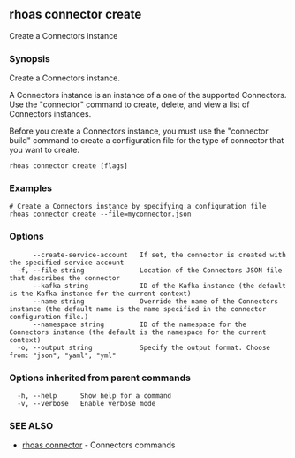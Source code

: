 ## rhoas connector create

Create a Connectors instance

### Synopsis

Create a Connectors instance. 

A Connectors instance is an instance of a one of the supported Connectors.
Use the "connector" command to create, delete, and view a list of Connectors instances.

Before you create a Connectors instance, you must use the "connector build" command to create a configuration file for the type of connector that you want to create. 


```
rhoas connector create [flags]
```

### Examples

```
# Create a Connectors instance by specifying a configuration file
rhoas connector create --file=myconnector.json

```

### Options

```
      --create-service-account   If set, the connector is created with the specified service account
  -f, --file string              Location of the Connectors JSON file that describes the connector
      --kafka string             ID of the Kafka instance (the default is the Kafka instance for the current context)
      --name string              Override the name of the Connectors instance (the default name is the name specified in the connector configuration file.)
      --namespace string         ID of the namespace for the Connectors instance (the default is the namespace for the current context)
  -o, --output string            Specify the output format. Choose from: "json", "yaml", "yml"
```

### Options inherited from parent commands

```
  -h, --help      Show help for a command
  -v, --verbose   Enable verbose mode
```

### SEE ALSO

* [rhoas connector](rhoas_connector.md)	 - Connectors commands

